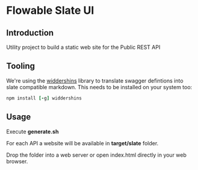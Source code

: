 # Flowable Slate UI

## Introduction

Utility project to build a static web site for the Public REST API

## Tooling

We're using the [widdershins](https://github.com/mermade/widdershins) library to translate swagger defintions into slate compatible markdown. This needs to be installed on your system too: 

```ruby 
npm install [-g] widdershins
```

## Usage

Execute **generate.sh**

For each API a website will be available in **target/slate** folder.

Drop the folder into a web server or open index.html directly in your web browser.

